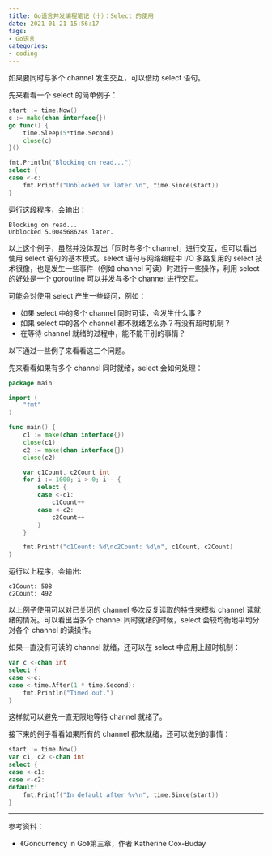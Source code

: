 ```yaml
---
title: Go语言并发编程笔记（十）：Select 的使用
date: 2021-01-21 15:56:17
tags:
- Go语言
categories:
- coding
---
```


如果要同时与多个 channel 发生交互，可以借助 select 语句。

<!--more-->

先来看看一个 select 的简单例子：
```go
start := time.Now()
c := make(chan interface{})
go func() {
    time.Sleep(5*time.Second)
    close(c)
}()

fmt.Println("Blocking on read...")
select {
case <-c:
    fmt.Printf("Unblocked %v later.\n", time.Since(start))
}
```
运行这段程序，会输出：
```
Blocking on read...
Unblocked 5.004568624s later.
```

以上这个例子，虽然并没体现出「同时与多个 channel」进行交互，但可以看出使用 select 语句的基本模式。select 语句与网络编程中 I/O 多路复用的 select 技术很像，也是发生一些事件（例如 channel 可读）时进行一些操作，利用 select 的好处是一个 goroutine 可以并发与多个 channel 进行交互。

可能会对使用 select 产生一些疑问，例如：
- 如果 select 中的多个 channel 同时可读，会发生什么事？
- 如果 select 中的各个 channel 都不就绪怎么办？有没有超时机制？
- 在等待 channel 就绪的过程中，能不能干别的事情？

以下通过一些例子来看看这三个问题。

先来看看如果有多个 channel 同时就绪，select 会如何处理：
```go
package main

import (
    "fmt"
)

func main() {
    c1 := make(chan interface{})
    close(c1)
    c2 := make(chan interface{})
    close(c2)

    var c1Count, c2Count int
    for i := 1000; i > 0; i-- {
        select {
        case <-c1:
            c1Count++
        case <-c2:
            c2Count++
        }
    }

    fmt.Printf("c1Count: %d\nc2Count: %d\n", c1Count, c2Count)
}
```
运行以上程序，会输出:
```
c1Count: 508
c2Count: 492
```
以上例子使用可以对已关闭的 channel 多次反复读取的特性来模拟 channel 读就绪的情况。可以看出当多个 channel 同时就绪的时候，select 会较均衡地平均分对各个 channel 的读操作。

如果一直没有可读的 channel 就绪，还可以在 select 中应用上超时机制：
```go
var c <-chan int
select {
case <-c:
case <-time.After(1 * time.Second):
    fmt.Println("Timed out.")
}
```
这样就可以避免一直无限地等待 channel 就绪了。

接下来的例子看看如果所有的 channel 都未就绪，还可以做别的事情：
```go
start := time.Now()
var c1, c2 <-chan int
select {
case <-c1:
case <-c2:
default:
    fmt.Printf("In default after %v\n", time.Since(start))
}
```

---
参考资料：
- 《Goncurrency in Go》第三章，作者 Katherine Cox-Buday
